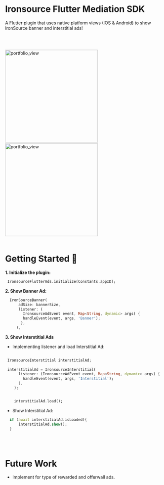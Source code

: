 # Ironsource Flutter Mediation SDK

A Flutter plugin that uses native platform views (IOS & Android) to show IronSource banner and interstitial ads!


</br></br>

<img width="300" alt="portfolio_view" src="https://live.staticflickr.com/65535/48574710632_fd7f318277_b.jpg">&nbsp;&nbsp; &nbsp;&nbsp;&nbsp; &nbsp;<img width="300" alt="portfolio_view" src="https://media.giphy.com/media/jqwcyovkVTiiDl9ZKh/giphy.gif"></br></br>


# Getting Started 🚀

<b>1. Initialize the plugin: </b>

```dart
 IronsourceFlutterAds.initialize(Constants.appID);
```

<b>2. Show Banner Ad:</b>

```dart
  IronSourceBanner(
      adSize: bannerSize,
      listener: (
        IronsourceAdEvent event, Map<String, dynamic> args) {
        handleEvent(event, args, 'Banner');
       },
     ),
```

<b>3. Show Interstitial Ads</b>

* Implementing listener and load Interstitial Ad:

```dart
 
 IronsourceInterstitial interstitialAd;
 
 interstitialAd = IronsourceInterstitial(
      listener: (IronsourceAdEvent event, Map<String, dynamic> args) {
        handleEvent(event, args, 'Interstitial');
      },
    );


    interstitialAd.load();
```

* Show Interstitial Ad:

```dart
  if (await interstitialAd.isLoaded){
      interstitialAd.show();
  }                        
```

 </br></br>



# Future Work
* Implement for type of rewarded and offerwall ads.


